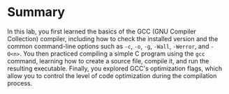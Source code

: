 # Summary

In this lab, you first learned the basics of the GCC (GNU Compiler Collection) compiler, including how to check the installed version and the common command-line options such as `-c`, `-o`, `-g`, `-Wall`, `-Werror`, and `-O<n>`. You then practiced compiling a simple C program using the `gcc` command, learning how to create a source file, compile it, and run the resulting executable. Finally, you explored GCC's optimization flags, which allow you to control the level of code optimization during the compilation process.
